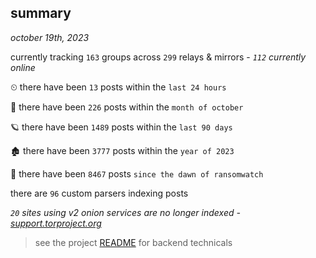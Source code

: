 
## summary
_october 19th, 2023_

currently tracking `163` groups across `299` relays & mirrors - _`112` currently online_

⏲ there have been `13` posts within the `last 24 hours`

🦈 there have been `226` posts within the `month of october`

🪐 there have been `1489` posts within the `last 90 days`

🏚 there have been `3777` posts within the `year of 2023`

🦕 there have been `8467` posts `since the dawn of ransomwatch`

there are `96` custom parsers indexing posts

_`20` sites using v2 onion services are no longer indexed - [support.torproject.org](https://support.torproject.org/onionservices/v2-deprecation/)_

> see the project [README](https://github.com/joshhighet/ransomwatch#ransomwatch--) for backend technicals
